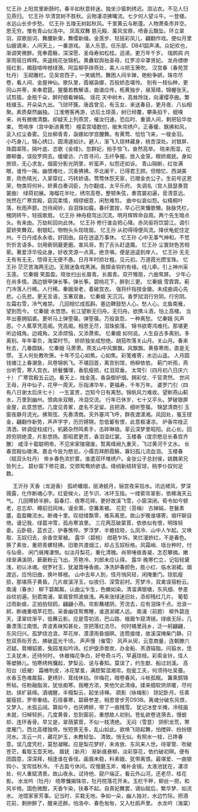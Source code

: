 <!-- { "loadSidebar": true } -->
忆王孙
上阳宫里断肠时。春半如秋意转迷。独坐沙窗刺绣迟。泪沾衣。不见人归见燕归。 
忆王孙
华清宫树不胜秋。云物凄凉拂曙流。七夕何人望斗牛。一登楼。水远山长步步愁。 
忆王孙
五陵无树起秋风。千里黄云与断蓬。人物萧条市井空。思无穷。惟有青山似洛中。 
凤鸾双舞
慈元殿、薰风宝鼎，喷香云飘坠。环立翠羽，双歌丽词，舞腰新束，舞缨新缀。金莲步、轻摇彩凤儿，翩翻作戏。便似月里仙娥谪来，人间天上，一番游戏。 
圣人乐意。任乐部、DB41韶声沸。众妃欢也，渐调笑微醉。竞奉霞觞，深深愿、圣母寿如松桂。迢递。更万年千岁。 
瑞鹧鸪
内家雨宿日辉辉。夹遥桃花张锦机。黄纛软舆抬圣母，红罗凉伞罩贤妃。 
龙舟缥缈摇红影，羯鼓喧哗撼绿漪。阿监柳亭排燕处，美人斗把玉箫吹。 
汉宫春（春苑赏牡丹）
玉砌雕栏。见吴宫西子，一笑嫣然。舞困人间半亸，艳粉争妍。珠帘尽卷，看人间、金屋神仙。歌队里，霞裾袅娜，百般娇态堪怜。 
别有一枝仙种，更同山并蒂，来奉君筵。猩蜃若教解语，曲谱应传。柘黄独步，昼笼晴，锦幄张天。试剪插，金瓶千朵，醉时细看婵娟。 
瑶花
天中树木，高耸玲珑，向濯缨亭曲。繁枝缀玉。开朵朵九出。飞琼环簇。唐昌曾见，有玉女、来送春目，更月夜、八仙相聚。素质粲然幽独。 
江淮倦客再游，访后土琼英，树已倾覆，攀条掐干，细嗅来、尚有微微清馥。却疑天上列燕赏，催汝归速。恐后时、重谪人间，剩把铅华妆束。 
莺啼序（宫中新进黄莺）
檀栾宫墙数仞，敞朱帘绣户。正春暖、飘拂和风，衮入红尘香雾。见丝柳青青，袅娜如学宫腰舞。有黄莺、恰恰飞来，一梭金羽。 
小巧身儿，锦心绣口，圆滑遽如计。避人，渐飞入琼林藏身，桃杏深处。对银屏、珠圆翠陈，隔叶底、恣歌《金缕》。忽群妃，拍手惊飞，奋然高举。 
晓来雨湿，花娜柳垂，误投罗网去。缓缓访、六宫寻问，玉纤争握。放入金笼，眼娇眉妩。身如旅琐，无心求友。烟窗分影光阴里，听蛮声，似怨还如诉。 
青山隔断，红妆满眼，谁怜一掬。幽恨难吐，沉香拂拂。亭北阑干，已得君王顾。但暗忆、西湖美景，雨色晴光，入翠穿红，巧转娇语。莺莺休怨天家，已赠金衣公子。生前号这恩荣，物类将何补。娇黄白奏词臣，为尔翻成，太平乐府。 
失调名（宫人鼓瑟奏霓裳曲）
绿荷初展。海榴花半吐，绣帘高卷。整顿朱弦，奏霓裳初遍，音清意远。恍然在广寒宫殿，窈窕柔情，绸缪细意，闲愁难剪。 
曲中似哀似怨。似梧桐叶落，秋雨声颤。岂待闻铃，自泪珠如霰。春纤罢按，早心已笑慵歌懒。脉脉凭栏，槐阴转午，轻摇歌扇。 
忆王孙
神舟稳驾出沉流。明月辉辉命自周。两个先生暗点头。有来由。万劫轮回向此休。 
忆王孙
修行谁会把心降。赤凤驱将饮碧江。调引婴娇笑舞双。剔银缸。物物头头现晓窗。 
忆王孙
从初得得便风流。降伏龟蛇住定州。千日丹成永永收。好因由。自在逍遥万事休。 
忆王孙
心中无事气神和。不觉忻忻言语多。剑用衠铜磨更磨。害风哥。割了舌头赶退魔。 
忆王孙
尘寰财色苦相萦。著爱浮华役此身。好收灵源一点真。绝贪嗔。便是逍遥到岸人。 
忆王孙
无无无有有无无，悟得无无便不愚。日月年时损壮粗。见元初。万道霞光攒宝珠。 
忆王孙
茫茫苦海两无边。无限迷鱼戏黑渊。我掷金钩钓有缘。线儿牵。引上神州采玉莲。 
忆秦娥
笑盈盈。晓妆扫出长眉青。长眉青。双开雉扇，六曲鸳屏。 
少年心在尚多情。酒边银甲弹长筝。弹长筝。碧桃花下，醉到三更。 
忆秦娥
雪霏霏。蓟门冷落人行稀。人行稀。秦娥渐老，着破宫衣。 
强将纤指按金徽。未成曲调心先悲。心先悲。更无言语，玉箸双垂。 
忆秦娥
天沉沉。香罗拭泪行穷阴。行穷阴。左霜右雪，冷气难禁。 
几回相忆成孤斟。塞边鞞鼓愁人心。愁人心。北鱼南雁，望到而今。 
忆秦娥
水悠悠。长江望断无归舟。无归舟。欲携斗酒，怕上高楼。 
当年出塞拥貂裘。更听马上弹箜篌。弹箜篌。万般哀怨，一种离愁。 
忆秦娥
风声恶。个人蕉萃凭高阁。凭高阁。相思无尽，泪珠偷落。 
锦书欲寄鸿难托。那堪更听边城角。边城角。又添烦恼，又添萧索。 
忆秦娥
如何说。人生自古多离别。多离别。年年辜负，海棠时节。 
娇娇独坐成愁绝。胡笳吹落关山月。关山月。春来秋去，几番圆缺。 
忆秦娥
马萧萧。燕支山中风飘飘。风飘飘。黄昏寒雨，直是无憀。 
玉人何处教吹箫。十年不见心如焦。心如焦。彩笺难寄，水远山遥。 
人月圆
钱塘江上春潮急，风卷锦帆飞。不堪回首，离宫别馆，杨柳依依。 
蓟门听雨，燕台听雪，寒入宫衣。娇鬟慵理，香肌瘦损，红泪双垂。 
太常引（四月初八日庆六十）
广寒宫殿五云边。看天上、烛金莲。香袅御炉烟。拥彩仗、千官肃然。 
世间王母，月中仙子，花甲一周天。乐指沸华年，更福寿，千年万年。 
婆罗门引（四有八日谢太后庆七十）
一生富贵，岂知今日有离愁。锦帆风力难收。望断燕山蓟水，万里到幽州。恨病余双眼，冷泪交流。 
行年已休岁，七十又平头。梦破银屏金屋，此意悠悠。几度见青冢，虚名不足留。且把酒、细听箜篌。 
锦瑟清商引
玉窗夜静月流光。拂鸳弦、先奏清商。天外塞鸿飞呼，群夜渡潇湘。风回处，戛玉铿金，翩翻作新势，声声字字，历历锵锵。忽低颦有恨，此意极凄凉。 
炉香帘栊正清洒，转调促柱成行。机籁杂然鸣素手，击碎琳琅。翠云深梦里昭阳。此心长。回顾穷阴绝漠，片影悠扬。那昭君更苦，香泪湿红裳。 
玉楼春（度宗愍忌长春宫齐醮）
咸淳十载聪明帝。不见宋家陵寝废。暂离绛阙九重天，飞过黄河千丈水。 
长春宫殿仙璈沸。嘉会今辰为愍忌。小儒百拜酹霞觞，寡妇孤儿流血泪。 
玉楼春（赋双头牡丹）
帝乡春色浓於雾。谁遣双环堆绣户。金张公子总封侯，姚魏弟兄皆列土。 
碧纱窗下修花谱。交颈鸳鸯娇欲语。绛绡新结转官球，桃李仆奴何足数。 

　
王沂孙
天香（龙涎香）
孤峤蟠烟，层涛蜕月，骊宫夜采铅水。讯远槎风，梦深薇露，化作断魂心字。红瓷候火，还乍识、冰环玉指。一缕萦帘翠影，依稀海天云气。 
几回殢娇半醉。翦春灯、夜寒花碎。更好故溪飞雪，小窗深闭。荀令如今顿老，总忘却、樽前旧风味。谩余熏，空篝素被。 
花犯（苔梅）
古婵娟，苍鬟素靥，盈盈瞰流水。断魂十里。叹绀缕飘零，难系离思。故山岁晚谁堪寄。琅玕聊自倚。谩记我、绿蓑冲雪，孤舟寒浪里。 
三花两蕊破蒙茸，依依似有恨，明珠轻委。云卧稳，蓝衣正、护春憔悴。罗浮梦、半蟾挂晓，么凤冷、山中人乍起。又唤取、玉奴归去，余香空翠被。 
露华（碧桃）
绀葩乍坼。笑烂漫娇红，不是春色。换了素妆，重把青螺轻拂。旧歌共渡烟江，却占玉奴标格。风霜峭、瑶台种时，付与仙骨。 
闲门昼掩凄恻。似淡月梨花，重化清魄。尚带唾痕香凝，怎忍攀摘。嫩绿渐满溪阴，蔌蔌粉云飞出。芳艳冷、刘郎未应认得。 
露华
晚寒伫立，记铅轻黛浅，初认冰魂。绀罗衬玉，犹凝茸唾香痕。净洗妒春颜色，胜小红、临水湔裙。烟渡远，应怜旧曲，换叶移根。 
山中去年人到，怪月悄风轻，闲掩重门。琼肌瘦损，那堪燕子黄昏。几片故溪浮玉，似夜归、深雪前村。芳梦冷，双禽误宿粉云。 
南浦（春水）
柳下碧粼粼，认曲尘乍生，色嫩如染。清溜满银塘，东风细、参差谷纹初遍。别君南浦，翠眉曾照波痕浅。再来涨绿迷旧处，添却残红几片。 
葡萄过雨新痕，正拍拍轻鸥，翩翩小燕。帘影蘸楼阴，芳流去，应有泪珠千点。沧浪一舸，断魂重唱苹花怨。采香幽径鸳鸯睡，谁道湔裙人远。 
南浦（前题）
柳外碧连天，漾翠纹渐平，低蘸云影。应是雪初消，巴山路、蛾眉乍窥清镜。绿痕无际，几番漂荡江南恨。弄波素袜知甚处，空把落红流尽。 
何时橘里莼乡，泛一舸翩翩，东风归兴。孤梦绕沧浪，苹花岸、漠漠雨昏烟暝。连筒接缕，故溪深掩柴门静。只愁双燕衔芳去，拂破蓝光千顷。 
声声慢（催雪）
风声从臾，云意商量，连朝滕六迟疑。茸帽貂裘，兔园准拟吟诗。红炉旋添兽炭，办金船、羔酒镕脂。问翦水，恁工夫犹未，还待何时。 
休被梅花争白，好夸奇斗巧，早遍琼枝。彩索金铃，佳人等塑狮儿。怕寒绣帏慵起，梦梨云、说与春知。莫误了，约生猷、船过剡溪。 
高阳台（纸被）
霜楮刳皮，冰花擘茧，满腔絮湿湘帘。抱瓮工夫，何须待吐吴蚕。水香玉色难裁翦，更绣针、茸线休拈。伴梅花，暗卷春风，斗帐孤眠。 
篝熏鹊锦熊毡。任粉融脂涴，犹怯痴寒。我睡方浓，笑他欠此清缘。揉来细软烘烘暖，尽何妨、挟纩装绵。酒魂醒，半榻梨云，起坐诗禅。 
疏影（咏梅影）
琼妃卧月。任素裳瘦损，罗带重结。石径春寒，碧藓参差，相思曾步芳D93B。离魂分破东风恨，又梦入、水孤云阔。算如今，也厌娉婷，带了一痕残雪。 
犹记冰奁半掩，冷枝画未就，归棹轻折。几度黄昏，忽到窗前，重想故人初别。苍虬欲卷涟漪去，慢蜕却、连环香骨。早又是，翠荫蒙茸，不似一枝清绝。 
无闷（雪意）
阴积龙荒，寒度雁门，西北高楼独倚。怅短景无多，乱山如此。欲唤飞琼起舞，怕搅碎、纷纷银河水。冻云一片，藏花护玉，未教轻坠。 
清致。悄无似。有照水一枝，已搀春意。误几度凭栏，莫愁凝睇。应是梨花梦好，未肯放、东风来人世。待翠管、吹破苍茫，看取玉壶天地。 
眉妩（新月）
渐新痕悬柳，淡彩穿花，依约破初暝。便有团圆意，深深拜，相逢谁在香径。画眉未稳，料素娥、犹带离恨。最堪爱、一曲银钩小，宝帘挂秋冷。 
千古盈亏休问。叹慢磨玉斧，难补金镜。太液池犹在，凄凉处、何人重赋清景。故山夜永。试待他、窥户端正。看云外山河，还老尽、桂花影。 
水龙吟（牡丹）
晓寒慵揭珠帘，牡丹院落花开未。玉栏干畔，柳丝一把，和风半倚。国色微酣，天香乍染，扶春不起。自真妃舞罢，谪仙赋后，繁华梦、如流水。 
池馆家家芳事。记当时、买栽无地。争如一朵，幽人独对，水边竹际。把酒花前，剩拚醉了，醒来还醉。怕洛中、春色匆匆，又入杜鹃声里。 
水龙吟（海棠）
